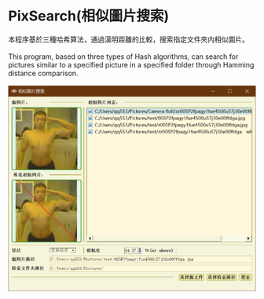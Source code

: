 # PixSearch(相似圖片搜索)

本程序基於三種哈希算法，通過漢明距離的比較，搜索指定文件夾内相似圖片。<br/><br/>
This program, based on three types of Hash algorithms, can search for pictures similar to a specified picture in a specified folder through Hamming distance comparison.
<br/>
<br/>
![PixSearch](https://github.com/neroransom/PixSearch/blob/master/sample.png "PixSearch")
